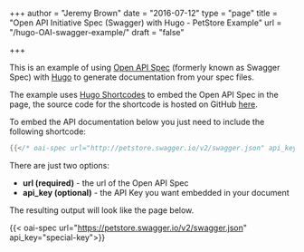 +++
author = "Jeremy Brown"
date = "2016-07-12"
type = "page"
title = "Open API Initiative Spec (Swagger) with Hugo - PetStore Example"
url = "/hugo-OAI-swagger-example/"
draft = "false"

+++

This is an example of using [Open API Spec](https://openapis.org) (formerly known as Swagger Spec) with [Hugo](https://gohugo.io/) to generate documentation from your spec files.

The example uses [Hugo Shortcodes](https://gohugo.io/extras/shortcodes/) to embed the Open API Spec in the page, the source code for the shortcode is hosted on GitHub [here](https://github.com/tenfourty/hugo-openapispec-shortcode).

To embed the API documentation below you just need to include the following shortcode:

```go
{{</* oai-spec url="http://petstore.swagger.io/v2/swagger.json" api_key="special-key" */>}}
```

There are just two options:

* **url (required)** - the url of the Open API Spec
* **api_key (optional)** - the API Key you want embedded in your document

The resulting output will look like the page below.

{{< oai-spec url="https://petstore.swagger.io/v2/swagger.json" api_key="special-key">}}
